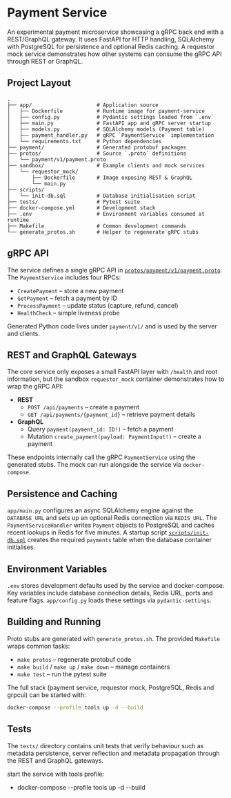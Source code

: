 # Payment Service

An experimental payment microservice showcasing a gRPC back end with a
REST/GraphQL gateway.  It uses FastAPI for HTTP handling, SQLAlchemy with
PostgreSQL for persistence and optional Redis caching.  A requestor mock
service demonstrates how other systems can consume the gRPC API through REST or
GraphQL.

## Project Layout

```
.
├── app/                     # Application source
│   ├── Dockerfile           # Runtime image for payment-service
│   ├── config.py            # Pydantic settings loaded from `.env`
│   ├── main.py              # FastAPI app and gRPC server startup
│   ├── models.py            # SQLAlchemy models (Payment table)
│   ├── payment_handler.py   # gRPC `PaymentService` implementation
│   └── requirements.txt     # Python dependencies
├── payment/                 # Generated protobuf packages
├── protos/                  # Source `.proto` definitions
│   └── payment/v1/payment.proto
├── sandbox/                 # Example clients and mock services
│   └── requestor_mock/
│       ├── Dockerfile       # Image exposing REST & GraphQL
│       └── main.py
├── scripts/
│   └── init-db.sql          # Database initialisation script
├── tests/                   # Pytest suite
├── docker-compose.yml       # Development stack
├── .env                     # Environment variables consumed at runtime
├── Makefile                 # Common development commands
└── generate_protos.sh       # Helper to regenerate gRPC stubs
```

## gRPC API

The service defines a single gRPC API in
[`protos/payment/v1/payment.proto`](protos/payment/v1/payment.proto).  The
`PaymentService` includes four RPCs:

- `CreatePayment` – store a new payment
- `GetPayment` – fetch a payment by ID
- `ProcessPayment` – update status (capture, refund, cancel)
- `HealthCheck` – simple liveness probe

Generated Python code lives under `payment/v1/` and is used by the server and
clients.

## REST and GraphQL Gateways

The core service only exposes a small FastAPI layer with `/health` and root
information, but the sandbox `requestor_mock` container demonstrates how to
wrap the gRPC API:

- **REST**
  - `POST /api/payments` – create a payment
  - `GET /api/payments/{payment_id}` – retrieve payment details
- **GraphQL**
  - Query `payment(payment_id: ID!)` – fetch a payment
  - Mutation `create_payment(payload: PaymentInput!)` – create a payment

These endpoints internally call the gRPC `PaymentService` using the generated
stubs.  The mock can run alongside the service via `docker-compose`.

## Persistence and Caching

`app/main.py` configures an async SQLAlchemy engine against the `DATABASE_URL`
and sets up an optional Redis connection via `REDIS_URL`.  The
`PaymentServiceHandler` writes `Payment` objects to PostgreSQL and caches recent
lookups in Redis for five minutes.  A startup script
[`scripts/init-db.sql`](scripts/init-db.sql) creates the required `payments`
table when the database container initialises.

## Environment Variables

`.env` stores development defaults used by the service and docker-compose.  Key
variables include database connection details, Redis URL, ports and feature
flags.  `app/config.py` loads these settings via `pydantic-settings`.

## Building and Running

Proto stubs are generated with `generate_protos.sh`.  The provided `Makefile`
wraps common tasks:

- `make protos` – regenerate protobuf code
- `make build` / `make up` / `make down` – manage containers
- `make test` – run the pytest suite

The full stack (payment service, requestor mock, PostgreSQL, Redis and grpcui)
can be started with:

```bash
docker-compose --profile tools up -d --build
```

## Tests

The `tests/` directory contains unit tests that verify behaviour such as
metadata persistence, server reflection and metadata propagation through the
REST and GraphQL gateways.

start the service with tools profile:
 - docker-compose --profile tools up -d --build
